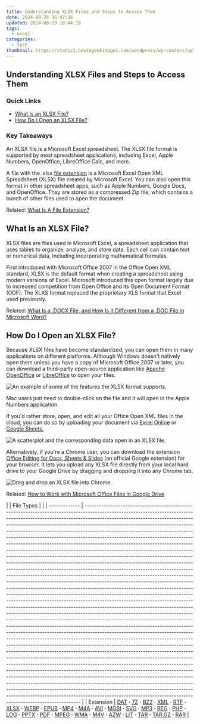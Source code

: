 ```yaml
---
title: Understanding XLSX Files and Steps to Access Them
date: 2024-08-26 16:42:26
updated: 2024-08-29 10:44:18
tags:
  - excel
categories:
  - tech
thumbnail: https://static1.howtogeekimages.com/wordpress/wp-content/uploads/2018/06/excel-header.jpg
---
```


## Understanding XLSX Files and Steps to Access Them

### Quick Links

* [What Is an XLSX File?](https://facebook-video-content.techidaily.com/new-2024-approved-vimeo-profile-picture-constraints/)
* [How Do I Open an XLSX File?](https://facebook-video-share.techidaily.com/new-yt-shorts-soundtrack-hits-top-10-trending-sounds/)

### Key Takeaways

 An XLSX file is a Microsoft Excel spreadsheet. The XLSX file format is supported by most spreadsheet applications, including Excel, Apple Numbers, OpenOffice, LibreOffice Calc, and more.

 A file with the .xlsx [file extension](https://twitter-videos.techidaily.com/updated-the-dos-and-donts-of-youtube-videos-on-twitter-for-2024/) is a Microsoft Excel Open XML Spreadsheet (XLSX) file created by Microsoft Excel. You can also open this format in other spreadsheet apps, such as Apple Numbers, Google Docs, and OpenOffice. They are stored as a compressed Zip file, which contains a bunch of other files used to open the document.

Related: [What Is A File Extension?](https://twitter-videos.techidaily.com/updated-the-dos-and-donts-of-youtube-videos-on-twitter-for-2024/) 

##  What Is an XLSX File?

 XLSX files are files used in Microsoft Excel, a spreadsheet application that uses tables to organize, analyze, and store data. Each cell can contain text or numerical data, including incorporating mathematical formulas.

 First introduced with Microsoft Office 2007 in the Office Open XML standard, XLSX is the default format when creating a spreadsheet using modern versions of Excel. Microsoft introduced this open format largely due to increased competition from Open Office and its Open Document Format (ODF). The XLXS format replaced the proprietary XLS format that Excel used previously.

Related: [What Is a .DOCX File, and How Is It Different from a .DOC File in Microsoft Word?](https://android-unlock.techidaily.com/10-easy-to-use-frp-bypass-tools-for-unlocking-google-accounts-on-oppo-a59-5g-by-drfone-android/) 

##  How Do I Open an XLSX File?

 Because XLSX files have become standardized, you can open them in many applications on different platforms. Although Windows doesn't natively open them unless you have a copy of Microsoft Office 2007 or later, you can download a third-party open-source application like [Apache OpenOffice](https://www.openoffice.org/download/) or [LibreOffice](https://www.libreoffice.org/) to open your files.

![An example of some of the features the XLSX format supports.](https://static1.howtogeekimages.com/wordpress/wp-content/uploads/2018/10/2018-10-25_18h25_38.png) 

 Mac users just need to double-click on the file and it will open in the Apple Numbers application.

 If you'd rather store, open, and edit all your Office Open XML files in the cloud, you can do so by uploading your document via [Excel Online](https://office.live.com/start/Excel.aspx) or [Google Sheets.](https://docs.google.com/spreadsheets/) 

![A scatterplot and the corresponding data open in an XLSX file.](https://static1.howtogeekimages.com/wordpress/wp-content/uploads/2018/10/2018-10-25_18h27_31.png) 

 Alternatively, if you're a Chrome user, you can download the extension [Office Editing for Docs, Sheets & Slides](https://chrome.google.com/webstore/detail/office-editing-for-docs-s/gbkeegbaiigmenfmjfclcdgdpimamgkj) (an official Google extension) for your browser. It lets you upload any XLSX file directly from your local hard drive to your Google Drive by dragging and dropping it into any Chrome tab.

![Drag and drop an XLSX file into Chrome.](https://static1.howtogeekimages.com/wordpress/wp-content/uploads/2018/10/2018-10-25_18h49_03.png) 

Related: [How to Work with Microsoft Office Files in Google Drive](https://some-knowledge.techidaily.com/2024-approved-fusing-images-online-and-desktop-harmoniously/) 

| |  File Types |                                                                                                                                                                                                                                                                                                                                                                                                                                                                                                                                                                                                                                                                                                                                                                                                                                                                                                                                                                                                                                                                                                                                                                                                                                                                                                                                                                                                                                                                                                                                                                                                                                                                                                                                                                                                                                                                                                                                                                                                                                                                                                                                                                                                                                                                                                                                                                                                                                                                                                                  |
| ------------- | ---------------------------------------------------------------------------------------------------------------------------------------------------------------------------------------------------------------------------------------------------------------------------------------------------------------------------------------------------------------------------------------------------------------------------------------------------------------------------------------------------------------------------------------------------------------------------------------------------------------------------------------------------------------------------------------------------------------------------------------------------------------------------------------------------------------------------------------------------------------------------------------------------------------------------------------------------------------------------------------------------------------------------------------------------------------------------------------------------------------------------------------------------------------------------------------------------------------------------------------------------------------------------------------------------------------------------------------------------------------------------------------------------------------------------------------------------------------------------------------------------------------------------------------------------------------------------------------------------------------------------------------------------------------------------------------------------------------------------------------------------------------------------------------------------------------------------------------------------------------------------------------------------------------------------------------------------------------------------------------------------------------------------------------------------------------------------------------------------------------------------------------------------------------------------------------------------------------------------------------------------------------------------------------------------------------------------------------------------------------------------------------------------------------------------------------------------------------------------------------------------------------- |
| Extension     | [DAT](https://ios-unlock.techidaily.com/passfab-apple-iphone-6s-backup-unlocker-top-4-alternatives-by-drfone-ios/) **·** [7Z](https://apple-account.techidaily.com/the-easy-way-to-remove-an-apple-id-from-your-macbook-for-your-iphone-11-pro-by-drfone-ios/) **·** [BZ2](https://youtube-help.techidaily.com/2024-approved-how-to-overcome-no-image-problem-in-youtube-shorts/) **·** [XML](https://some-guidance.techidaily.com/updated-the-foremost-audiovideo-makers-online-guidebook/) **·** [RTF](https://some-approaches.techidaily.com/updated-transforming-creativity-into-a-sustainable-livelihood/) **·** [XLSX](https://ai-vdieo-software.techidaily.com/updated-beyond-quik-exploring-the-best-pc-video-editing-software-for-gopro-users/) **·** [WEBP](https://tech-revival.techidaily.com/protect-your-information-unveiling-the-9-deceptive-chatgpt-apps-pretending-to-be-viruses-and-malware/) **·** [EPUB](https://instagram-video-recordings.techidaily.com/new-instagram-video-to-mp3-everything-you-need-to-know/) **·** [MP4](https://facebook-video-footage.techidaily.com/updated-in-2024-cutting-edge-techniques-for-youtube-video-production-with-sony-vegas/) **·** [M4A](https://eaxpv-info.techidaily.com/new-gastronomy-gurus-essential-chefs-to-subscribe-to-for-2024/) **·** [AVI](https://buynow-marvelous.techidaily.com/unveiling-the-iphone-13-detailed-reviews-and-comparisons-with-rivals/) **·** [MOBI](https://youtube-blog.techidaily.com/24-chuckle-chest-selecting-15-hilarious-video-treasures-for-your-viewing-pleasure/) **·** [SVG](https://android-pokemon-go.techidaily.com/in-2024-here-are-some-of-the-best-pokemon-discord-servers-to-join-on-nokia-g22-drfone-by-drfone-virtual-android/) **·** [MP3](https://instagram-video-recordings.techidaily.com/updated-in-2024-turning-insta-vids-into-music-your-complete-guide/) **·** [REG](https://tech-revival.techidaily.com/diagnosing-and-resolving-interface-issues-chatgpts-trouble-with-plugin-connectivity/) **·** [PHP](https://screen-mirror.techidaily.com/how-to-display-apple-iphone-6-screen-on-pc-easily-drfone-by-drfone-ios/) **·** [LOG](https://facebook-record-videos.techidaily.com/updated-10-must-try-microphones-for-exceptional-asmr-sounds-for-2024/) **·** [PPTX](https://some-techniques.techidaily.com/in-2024-free-high-quality-the-best-srt-translation-tools-ranked/) **·** [PDF](https://extra-support.techidaily.com/new-obs-vs-wirecast-which-should-you-trust-for-live/) **·** [MPEG](https://iphone-location.techidaily.com/in-2024-how-to-fix-the-apple-iphone-7-gps-not-working-issue-drfone-by-drfone-virtual-ios/) **·** [WMA](https://fox-links.techidaily.com/in-2024-revolutionize-how-you-interact-with-tech-best-mac-tts-programs-reviewed/) **·** [M4V](https://vp-tips.techidaily.com/new-the-ultimate-video-camera-compendium-year-for-2024/) **·** [AZW](https://youtube-zero.techidaily.com/ed-elevate-your-videos-visibility-with-perfect-thumbnail-sizing-for-2024/) **·** [LIT](https://instagram-video-recordings.techidaily.com/updated-2024-approved-tall-screen-editing-made-easy-using-fcpx-on-instagram/) **·** [TAR](https://some-techniques.techidaily.com/2024-approved-from-grayscale-to-glamour-professional-color-adjustment/) **·** [TAR.GZ](https://win-howtos.techidaily.com/step-by-step-solution-for-the-download-timed-out-problem/) **·** [RAR](https://on-screen-recording.techidaily.com/leveraging-snap-functions-boosting-virtual-interaction-during-meets-for-2024/) |

<ins class="adsbygoogle"
     style="display:block"
     data-ad-format="autorelaxed"
     data-ad-client="ca-pub-7571918770474297"
     data-ad-slot="1223367746"></ins>



<ins class="adsbygoogle"
     style="display:block"
     data-ad-client="ca-pub-7571918770474297"
     data-ad-slot="8358498916"
     data-ad-format="auto"
     data-full-width-responsive="true"></ins>
